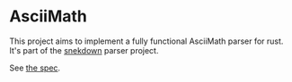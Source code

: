 # AsciiMath

This project aims to implement a fully functional AsciiMath parser for rust.
It's part of the [snekdown](https://github.com/trivernis/snekdown) parser project.

See [the spec](http://asciimath.org/).